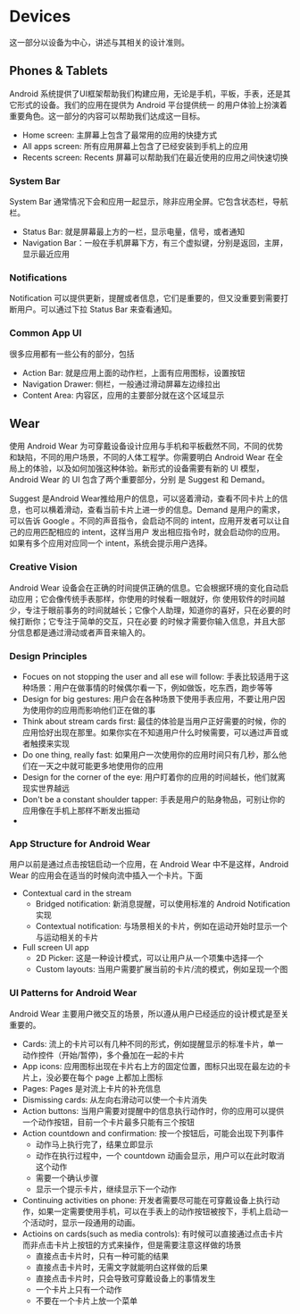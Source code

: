 # Devices

这一部分以设备为中心，讲述与其相关的设计准则。

## Phones & Tablets 

Android 系统提供了UI框架帮助我们构建应用，无论是手机，平板，手表，还是其它形式的设备。我们的应用在提供为 Android 平台提供统一
的用户体验上扮演着重要角色。这一部分的内容可以帮助我们达成这一目标。

* Home screen: 主屏幕上包含了最常用的应用的快捷方式
* All apps screen: 所有应用屏幕上包含了已经安装到手机上的应用
* Recents screen: Recents 屏幕可以帮助我们在最近使用的应用之间快速切换

### System Bar

System Bar 通常情况下会和应用一起显示，除非应用全屏。它包含状态栏，导航栏。

* Status Bar: 就是屏幕最上方的一栏，显示电量，信号，或者通知
* Navigation Bar：一般在手机屏幕下方，有三个虚拟键，分别是返回，主屏，显示最近应用

### Notifications

Notification 可以提供更新，提醒或者信息，它们是重要的，但又没重要到需要打断用户。可以通过下拉 Status Bar 来查看通知。

### Common App UI

很多应用都有一些公有的部分，包括 

* Action Bar: 就是应用上面的动作栏，上面有应用图标，设置按钮
* Navigation Drawer: 侧栏，一般通过滑动屏幕左边缘拉出
* Content Area: 内容区，应用的主要部分就在这个区域显示

## Wear

使用 Android Wear 为可穿戴设备设计应用与手机和平板截然不同，不同的优势和缺陷，不同的用户场景，不同的人体工程学。你需要明白
Android Wear 在全局上的体验，以及如何加强这种体验。新形式的设备需要有新的 UI 模型，Android Wear 的 UI 包含了两个重要部分，分别
是 Suggest 和 Demand。

Suggest 是Android Wear推给用户的信息，可以竖着滑动，查看不同卡片上的信息，也可以横着滑动，查看当前卡片上进一步的信息。Demand 是用户的需求，可以告诉 Google 。不同的声音指令，会启动不同的 intent，应用开发者可以让自己的应用匹配相应的 intent，这样当用户
发出相应指令时，就会启动你的应用。如果有多个应用对应同一个 intent，系统会提示用户选择。

### Creative Vision

Android Wear 设备会在正确的时间提供正确的信息。它会根据环境的变化自动启动应用；它会像传统手表那样，你使用的时候看一眼就好，你
使用软件的时间越少，专注于眼前事务的时间就越长；它像个人助理，知道你的喜好，只在必要的时候打断你；它专注于简单的交互，只在必要
的时候才需要你输入信息，并且大部分信息都是通过滑动或者声音来输入的。

### Design Principles

* Focues on not stopping the user and all ese will follow: 手表比较适用于这种场景：用户在做事情的时候偶尔看一下，例如做饭，吃东西，跑步等等
* Design for big gestures: 用户会在各种场景下使用手表应用，不要让用户因为使用你的应用而影响他们正在做的事
* Think about stream cards first: 最佳的体验是当用户正好需要的时候，你的应用恰好出现在那里。如果你实在不知道用户什么时候需要，可以通过声音或者触摸来实现
* Do one thing, really fast: 如果用户一次使用你的应用时间只有几秒，那么他们在一天之中就可能更多地使用你的应用
* Design for the corner of the eye: 用户盯着你的应用的时间越长，他们就离现实世界越远
* Don't be a constant shoulder tapper: 手表是用户的贴身物品，可别让你的应用像在手机上那样不断发出振动
* 

### App Structure for Android Wear

用户以前是通过点击按钮启动一个应用，在 Android Wear 中不是这样，Android Wear 的应用会在适当的时候向流中插入一个卡片。下面

* Contextual card in the stream
    - Bridged notification: 新消息提醒，可以使用标准的 Android Notification 实现 
    - Contextual notification: 与场景相关的卡片，例如在运动开始时显示一个与运动相关的卡片
* Full screen UI app
    - 2D Picker: 这是一种设计模式，可以让用户从一个项集中选择一个
    - Custom layouts: 当用户需要扩展当前的卡片/流的模式，例如呈现一个图

### UI Patterns for Android Wear

Android Wear 主要用户微交互的场景，所以遵从用户已经适应的设计模式是至关重要的。

* Cards: 流上的卡片可以有几种不同的形式，例如提醒显示的标准卡片，单一动作控件（开始/暂停)，多个叠加在一起的卡片
* App icons: 应用图标出现在卡片右上方的固定位置，图标只出现在最左边的卡片上，没必要在每个 page 上都加上图标
* Pages: Pages 是对流上卡片的补充信息
* Dismissing cards: 从左向右滑动可以使一个卡片消失
* Action buttons: 当用户需要对提醒中的信息执行动作时，你的应用可以提供一个动作按钮，目前一个卡片最多只能有三个按钮
* Action countdown and confirmation: 按一个按钮后，可能会出现下列事件
    - 动作马上执行完了，结果立即显示
    - 动作在执行过程中，一个 countdown 动画会显示，用户可以在此时取消这个动作
    - 需要一个确认步骤
    - 显示一个提示卡片，继续显示下一个动作
* Continuing activities on phone: 开发者需要尽可能在可穿戴设备上执行动作，如果一定需要使用手机，可以在手表上的动作按钮被按下，手机上启动一个活动时，显示一段通用的动画。
* Actioins on cards(such as media controls): 有时候可以直接通过点击卡片而非点击卡片上按钮的方式来操作，但是需要注意这样做的场景
    - 直接点击卡片时，只有一种可能的结果
    - 直接点击卡片时，无需文字就能明白这样做的后果
    - 直接点击卡片时，只会导致可穿戴设备上的事情发生
    - 一个卡片上只有一个动作
    - 不要在一个卡片上放一个菜单 
